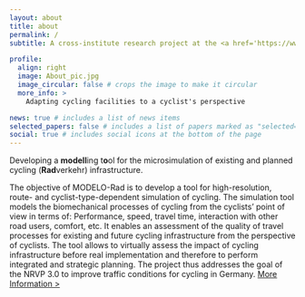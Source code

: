 ```yaml
---
layout: about
title: about
permalink: /
subtitle: A cross-institute research project at the <a href='https://www.h-ka.de/'>Hochschule Karlsruhe.</a>

profile:
  align: right
  image: About_pic.jpg
  image_circular: false # crops the image to make it circular
  more_info: >
    Adapting cycling facilities to a cyclist's perspective

news: true # includes a list of news items
selected_papers: false # includes a list of papers marked as "selected={true}"
social: true # includes social icons at the bottom of the page
---
```

Developing a <b>modell</b>ing t<b>o</b>ol for the microsimulation of existing and planned cycling (<b>Rad</b>verkehr) infrastructure.

The objective of MODELO-Rad is to develop a tool for high-resolution, route- and cyclist-type-dependent simulation of cycling. The simulation tool models the biomechanical processes of cycling from the cyclists’ point of view in terms of: Performance, speed, travel time, interaction with other road users, comfort, etc. It enables an assessment of the quality of travel processes for existing and future cycling infrastructure from the perspective of cyclists. The tool allows to virtually assess the impact of cycling infrastructure before real implementation and therefore to perform integrated and strategic planning. The project thus addresses the goal of the NRVP 3.0 to improve traffic conditions for cycling in Germany.
<a href="javascript:void(0);" onclick="toggleMoreInfo()"> More Information > </a>

<div id="more-info" style="display: none; clear: both; width: 100%;">
  <div class="about-section">
    <div class="text" style="width: 100%;">
      <p>The simulation tool is addressed to the municipal administration, engineering offices and all actors involved in cycling planning and cycling promotion. In order to develop a tool that is most practical and usable in a variety of ways, requirements are collected from the participating practice partners, which are taken into account in the development of the simulation tool as well as the associated model. In this way, cycling planning and cycling promotion can be supported in the following tasks:
      - Decision support for bike route/infrastructure alignment alternatives being planned (identification of alternative to minimize travel time, power requirements, etc.);
      - Identification of optimization needs for existing and planned bicycle routes/infrastructure in terms of time loss, performance, and safety
      - Area-wide evaluation of bicycle infrastructure and identification of sections with potential for improvement (high performance needs, large travel time losses, etc.);
      - Estimation of bicycle travel times for travel time comparisons with other transportation modes; and
      - Determination of the effect of infrastucture gap closures and expansion measures in the cycling network on travel time and performance requirements as a basis for cost-benefit considerations
      
      By using the simulation, the perspective of cyclists can represent a quality grade in planning and evaluating cycling infrastructure. For this purpose, the tool can be used flexibly for already existing or future infrastructure and can be useful for the consideration of single infrastructure elements up to municipal and supraregional cycling networks. Furthermore, a standardization of the planning processes based on the uniform impact variables of cycling provided by the tool becomes possible. <br>
      <p></p>
      
      Our associated project partners are the City of Karlsruhe, City of Offenburg, City of Lahr, and "Arbeitsgemeinschaft Fahrrad- und Fußgängerfreundliche Kommunen Baden-Württemberg e.V." (agfk-BW).
      </p>
    </div>
    <div class="profile" style="width: 100%; margin-top: 20px;">
      <img src="/assets/img/about_pic3.jpg" alt="Profile Picture" style="width: 100%; height: auto;">
    </div>
  </div>
</div>

<style>
  .about-section {
    width: 100%;
  }
  .text {
    width: 100%;
  }
  .profile img {
    width: 100%;
    height: auto;
  }
</style>

<script>
  function toggleMoreInfo() {
    var moreInfo = document.getElementById("more-info");
    if (moreInfo.style.display === "none") {
      moreInfo.style.display = "block";
      profileImg.style.marginBottom = "60px"; // Add extra space
    } else {
      moreInfo.style.display = "none";
      profileImg.style.marginBottom = "0"; // Remove extra space
    }
  }
</script>

<style>
  .about-section {
    width: 100%;
  }
  .text {
    width: 100%;
  }
  .profile img {
    width: 100%;
    height: auto;
  }
  .center {
    text-align: center;
  }
  .center .Funding {
    display: flex;
    justify-content: center;
    align-items: center;
  }
</style>

<b>
<p></p>
<br>

<div class="row">
    <div class="col-sm mt-3 mt-md-0">
        <a href="https://bmdv.bund.de/DE/Home/home.html">
          {% include figure.liquid loading="eager" path="assets/img/BMDV_Fz_2021_WebSVG_de.svg" title="BMDV logo" class="img-fluid" %}
        </a>
    </div>
    <div class="col-sm mt-3 mt-md-0">
        <a href="https://www.mobilitaetsforum.bund.de/DE/Themen/Wissenspool/Projekte/NRVP/NRVP_23-25/MODELO_Rad.html">
          {% include figure.liquid loading="eager" path="assets/img/BMVI_Modellvorh_NichtInvestiv_WortBildClaim_vertikal_RGB.png" title="" class="img-fluid" %}
        </a>
    </div>
    <div class="col-sm mt-3 mt-md-0">
        <a href="https://www.h-ka.de/en/ieem/projects/modelo-rad">
          {% include figure.liquid loading="eager" path="assets/img/HKA_Bildmarke.png" title="Hochschule Karlsruhe" class="img-fluid" %}
        </a>
    </div>
</div>
<div class="caption">
    The project is funded by the German Federal Ministry for Digital and Transport (BMDV) from funds for the implementation of the National Cycling Plan.
</div>
